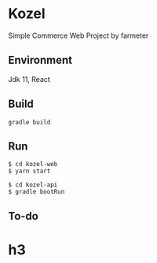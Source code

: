 # Kozel
Simple Commerce Web Project by farmeter

## Environment
Jdk 11, React

## Build
```
gradle build
```

## Run
```
$ cd kozel-web
$ yarn start
```

```
$ cd kozel-api
$ gradle bootRun
```


## To-do
# h3